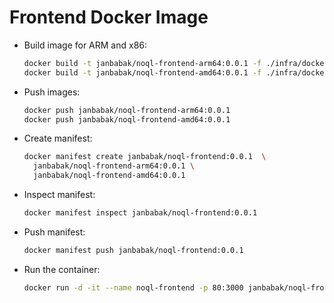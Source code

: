 # Frontend Docker Image
- Build image for ARM and x86:
  ```bash
  docker build -t janbabak/noql-frontend-arm64:0.0.1 -f ./infra/dockerImages/frontend/frontend.Dockerfile --platform linux/arm64 .
  docker build -t janbabak/noql-frontend-amd64:0.0.1 -f ./infra/dockerImages/frontend/frontend.Dockerfile --platform linux/amd64 .
  ```

- Push images:
  ```bash
  docker push janbabak/noql-frontend-arm64:0.0.1
  docker push janbabak/noql-frontend-amd64:0.0.1
  ```

- Create manifest:
  ```bash
  docker manifest create janbabak/noql-frontend:0.0.1  \
    janbabak/noql-frontend-arm64:0.0.1 \
    janbabak/noql-frontend-amd64:0.0.1
  ```

- Inspect manifest:
  ```bash
  docker manifest inspect janbabak/noql-frontend:0.0.1
  ```

- Push manifest:
  ```bash
  docker manifest push janbabak/noql-frontend:0.0.1
  ```

- Run the container:
  ```bash
  docker run -d -it --name noql-frontend -p 80:3000 janbabak/noql-frontend:0.0.1
  ```